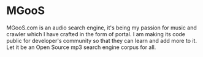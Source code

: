 MGooS
=====

MGooS.com is an audio search engine, it's being my passion for music and crawler which I have crafted in the form of portal. I am making its code public for developer's community so that they can learn and add more to it. Let it be an Open Source mp3 search engine corpus for all.
